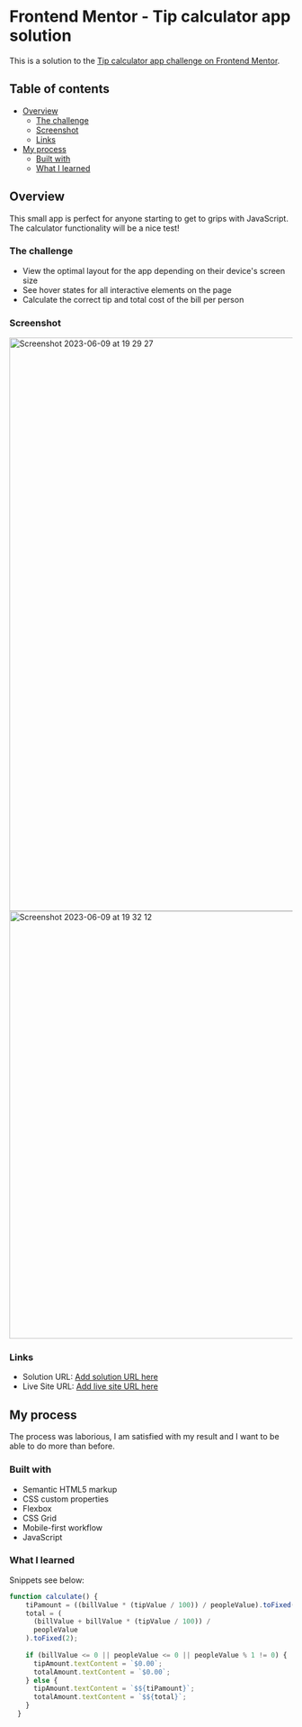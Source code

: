 # Frontend Mentor - Tip calculator app solution

This is a solution to the [Tip calculator app challenge on Frontend Mentor](https://www.frontendmentor.io/challenges/tip-calculator-app-ugJNGbJUX). 

## Table of contents

- [Overview](#overview)
  - [The challenge](#the-challenge)
  - [Screenshot](#screenshot)
  - [Links](#links)
- [My process](#my-process)
  - [Built with](#built-with)
  - [What I learned](#what-i-learned)

## Overview
This small app is perfect for anyone starting to get to grips with JavaScript. The calculator functionality will be a nice test!

### The challenge

- View the optimal layout for the app depending on their device's screen size
- See hover states for all interactive elements on the page
- Calculate the correct tip and total cost of the bill per person

### Screenshot
<img width="1018" alt="Screenshot 2023-06-09 at 19 29 27" src="https://github.com/mariamo101/testing/assets/117212859/17d3be4e-2fff-4751-828e-75d820ba8ca4">

<img width="759" alt="Screenshot 2023-06-09 at 19 32 12" src="https://github.com/mariamo101/testing/assets/117212859/9ae6786d-521a-4df0-b878-e5c54c3e9bda">



### Links

- Solution URL: [Add solution URL here](https://www.frontendmentor.io/challenges/tip-calculator-app-ugJNGbJUX)
- Live Site URL: [Add live site URL here](https://tip-calculator-app-mm.netlify.app/)

## My process

The process was laborious, I am satisfied with my result and I want to be able to do more than before.

### Built with

- Semantic HTML5 markup
- CSS custom properties
- Flexbox
- CSS Grid
- Mobile-first workflow
- JavaScript


### What I learned

Snippets see below:

```js
function calculate() {
    tiPamount = ((billValue * (tipValue / 100)) / peopleValue).toFixed(2);
    total = (
      (billValue + billValue * (tipValue / 100)) /
      peopleValue
    ).toFixed(2);
  
    if (billValue <= 0 || peopleValue <= 0 || peopleValue % 1 != 0) {
      tipAmount.textContent = `$0.00`;
      totalAmount.textContent = `$0.00`;
    } else {
      tipAmount.textContent = `$${tiPamount}`;
      totalAmount.textContent = `$${total}`;
    }
  }
```




